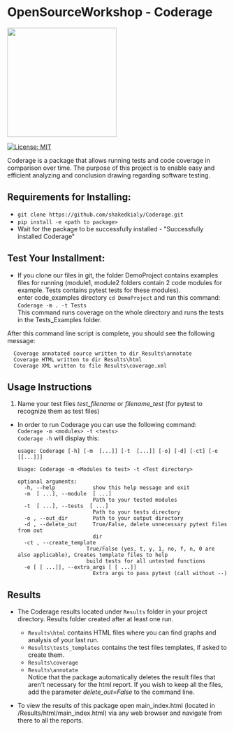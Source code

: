 # OpenSourceWorkshop - Coderage
<img src="https://github.com/shakedkialy/Coderage/blob/main/html_files/logo.png?raw=true" width="250">

[![License: MIT](https://img.shields.io/badge/License-MIT-yellow.svg)](https://opensource.org/licenses/MIT)

Coderage is a package that allows running tests and code coverage in comparison over time.
The purpose of this project is to enable easy and efficient analyzing and conclusion drawing regarding software testing.


## Requirements for Installing:  
- `git clone https://github.com/shakedkialy/Coderage.git`
- `pip install -e <path to package>`
- Wait for the package to be successfully installed - "Successfully installed Coderage"

## Test Your Installment:
* If you clone our files in git, the folder DemoProject contains examples files for running (module1, module2 folders contain 2 code modules for example. Tests contains pytest tests for these modules). \
enter code_examples directory ```cd DemoProject```
and run this command: \
```Coderage -m . -t Tests```
\
This command runs coverage on the whole directory and runs the tests in the Tests_Examples folder.


After this command line script is complete, you should see the following message:

      Coverage annotated source written to dir Results\annotate
      Coverage HTML written to dir Results\html
      Coverage XML written to file Results\coverage.xml

## Usage Instructions
  
1. Name your test files _test_filename_ or _filename_test_ (for pytest to recognize them as test files)

* In order to run Coderage you can use the following command: \
`Coderage -m <modules> -t <tests>`  
`Coderage -h` will display this:
  ```
  usage: Coderage [-h] [-m  [...]] [-t  [...]] [-o] [-d] [-ct] [-e [[...]]]
  
  Usage: Coderage -m <Modules to test> -t <Test directory>
  
  optional arguments:
    -h, --help            show this help message and exit
    -m  [ ...], --module  [ ...]
                          Path to your tested modules
    -t  [ ...], --tests  [ ...]
                          Path to your tests directory
    -o , --out_dir        Path to your output directory
    -d , --delete_out     True/False, delete unnecessary pytest files from out
                          dir
    -ct , --create_template
                        True/False (yes, t, y, 1, no, f, n, 0 are also applicable), Creates template files to help
                        build tests for all untested functions
    -e [ [ ...]], --extra_args [ [ ...]]
                          Extra args to pass pytest (call without --)
  ```

## Results
* The Coderage results located under ```Results``` folder in your project directory. Results folder created after at least one run.
  * ```Results\html``` contains HTML files where you can find graphs and analysis of your last run. 
  * ```Results\tests_templates``` contains the test files templates, if asked to create them.
  * ```Results\coverage```
  * ```Results\annotate```
  \
  Notice that the package automatically deletes the result files that aren't necessary for the html report.
  If you wish to keep all the files, add the parameter _delete_out=False_ to the command line. 
 
 * To view the results of this package open main_index.html (located in <Your code>/Results/html/main_index.html) via any web browser and navigate from there to all the reports.
